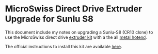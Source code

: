 # MicroSwiss Direct Drive Extruder Upgrade for Sunlu S8 #

This document include my notes on upgrading a Sunlu-S8 (CR10 clone) to use the MicroSwiss direct drive [extruder kit](https://store.micro-swiss.com/collections/extruders/products/micro-swiss-direct-drive-extruder) with a the all [metal hotend](https://store.micro-swiss.com/collections/all-metal-hotend-kits/products/all-metal-hotend-kit-for-cr-10).

The official instructions to install this kit are available [here](https://cdn.shopify.com/s/files/1/1210/0176/files/Micro_Swiss_Direct_Drive_Extruder_Installation_Instructions.pdf?v=1592671102).


# 
